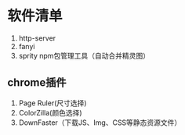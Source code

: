 # 软件清单
1. http-server
2. fanyi
3. sprity  npm包管理工具（自动合并精灵图） 

## chrome插件
1. Page Ruler(尺寸选择) 
2. ColorZilla(颜色选择)
3. DownFaster（下载JS、Img、CSS等静态资源文件）
